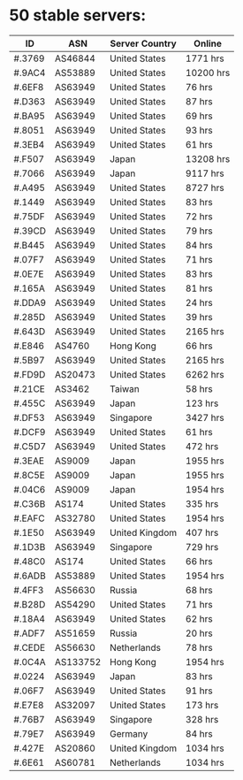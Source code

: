 # 50 stable servers:

| ID | ASN | Server Country | Online |
| ------ | ------ | ------ | ------ |
| #.3769 | AS46844 | United States | 1771 hrs |
| #.9AC4 | AS53889 | United States | 10200 hrs |
| #.6EF8 | AS63949 | United States | 76 hrs |
| #.D363 | AS63949 | United States | 87 hrs |
| #.BA95 | AS63949 | United States | 69 hrs |
| #.8051 | AS63949 | United States | 93 hrs |
| #.3EB4 | AS63949 | United States | 61 hrs |
| #.F507 | AS63949 | Japan | 13208 hrs |
| #.7066 | AS63949 | Japan | 9117 hrs |
| #.A495 | AS63949 | United States | 8727 hrs |
| #.1449 | AS63949 | United States | 83 hrs |
| #.75DF | AS63949 | United States | 72 hrs |
| #.39CD | AS63949 | United States | 79 hrs |
| #.B445 | AS63949 | United States | 84 hrs |
| #.07F7 | AS63949 | United States | 71 hrs |
| #.0E7E | AS63949 | United States | 83 hrs |
| #.165A | AS63949 | United States | 81 hrs |
| #.DDA9 | AS63949 | United States | 24 hrs |
| #.285D | AS63949 | United States | 39 hrs |
| #.643D | AS63949 | United States | 2165 hrs |
| #.E846 | AS4760 | Hong Kong | 66 hrs |
| #.5B97 | AS63949 | United States | 2165 hrs |
| #.FD9D | AS20473 | United States | 6262 hrs |
| #.21CE | AS3462 | Taiwan | 58 hrs |
| #.455C | AS63949 | Japan | 123 hrs |
| #.DF53 | AS63949 | Singapore | 3427 hrs |
| #.DCF9 | AS63949 | United States | 61 hrs |
| #.C5D7 | AS63949 | United States | 472 hrs |
| #.3EAE | AS9009 | Japan | 1955 hrs |
| #.8C5E | AS9009 | Japan | 1955 hrs |
| #.04C6 | AS9009 | Japan | 1954 hrs |
| #.C36B | AS174 | United States | 335 hrs |
| #.EAFC | AS32780 | United States | 1954 hrs |
| #.1E50 | AS63949 | United Kingdom | 407 hrs |
| #.1D3B | AS63949 | Singapore | 729 hrs |
| #.48C0 | AS174 | United States | 66 hrs |
| #.6ADB | AS53889 | United States | 1954 hrs |
| #.4FF3 | AS56630 | Russia | 68 hrs |
| #.B28D | AS54290 | United States | 71 hrs |
| #.18A4 | AS63949 | United States | 62 hrs |
| #.ADF7 | AS51659 | Russia | 20 hrs |
| #.CEDE | AS56630 | Netherlands | 78 hrs |
| #.0C4A | AS133752 | Hong Kong | 1954 hrs |
| #.0224 | AS63949 | Japan | 83 hrs |
| #.06F7 | AS63949 | United States | 91 hrs |
| #.E7E8 | AS32097 | United States | 173 hrs |
| #.76B7 | AS63949 | Singapore | 328 hrs |
| #.79E7 | AS63949 | Germany | 84 hrs |
| #.427E | AS20860 | United Kingdom | 1034 hrs |
| #.6E61 | AS60781 | Netherlands | 1034 hrs |

